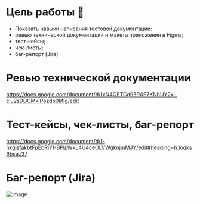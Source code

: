 # Цель работы 🎯
- Показать навыки написания тестовой документации:
- ревью технической документации и макета приложения в Figma;
- тест-кейсы;
- чек-листы;
- баг-репорт (Jira)
# Ревью технической документации
https://docs.google.com/document/d/1xN4QETCq95RAF7KNhUY2xi-ciJ2sDDCMkIPozdp0Mlg/edit
# Тест-кейсы, чек-листы, баг-репорт 
https://docs.google.com/document/d/1-nkgjsfakbtFpEbRiYHBPlpWkL4U4ceOLVWgknjmMJY/edit#heading=h.loqks6bsaz37
# Баг-репорт (Jira)
![image](https://user-images.githubusercontent.com/125746277/220396512-5681ff80-b6f6-48ad-b474-440c84e84841.png)
